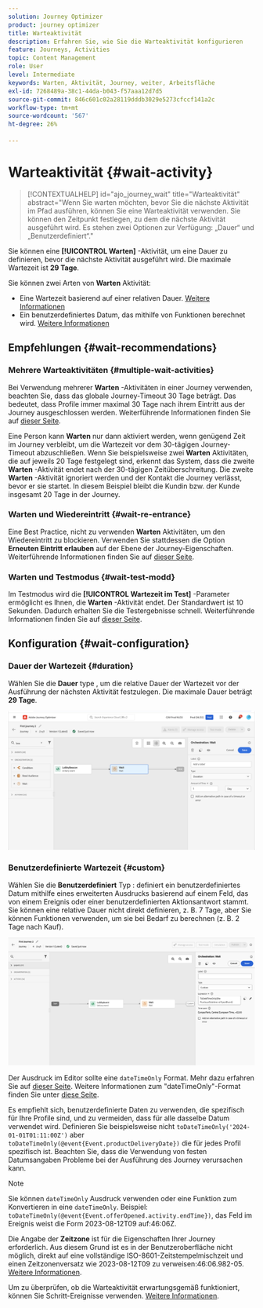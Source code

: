 ```yaml
---
solution: Journey Optimizer
product: journey optimizer
title: Warteaktivität
description: Erfahren Sie, wie Sie die Warteaktivität konfigurieren
feature: Journeys, Activities
topic: Content Management
role: User
level: Intermediate
keywords: Warten, Aktivität, Journey, weiter, Arbeitsfläche
exl-id: 7268489a-38c1-44da-b043-f57aaa12d7d5
source-git-commit: 846c601c02a28119dddb3029e5273cfccf141a2c
workflow-type: tm+mt
source-wordcount: '567'
ht-degree: 26%

---
```


# Warteaktivität {#wait-activity}

>[!CONTEXTUALHELP]
>id="ajo_journey_wait"
>title="Warteaktivität"
>abstract="Wenn Sie warten möchten, bevor Sie die nächste Aktivität im Pfad ausführen, können Sie eine Warteaktivität verwenden. Sie können den Zeitpunkt festlegen, zu dem die nächste Aktivität ausgeführt wird. Es stehen zwei Optionen zur Verfügung: „Dauer“ und „Benutzerdefiniert“."

Sie können eine **[!UICONTROL Warten]** -Aktivität, um eine Dauer zu definieren, bevor die nächste Aktivität ausgeführt wird.  Die maximale Wartezeit ist **29 Tage**.

Sie können zwei Arten von **Warten** Aktivität:

* Eine Wartezeit basierend auf einer relativen Dauer. [Weitere Informationen](#duration)
* Ein benutzerdefiniertes Datum, das mithilfe von Funktionen berechnet wird. [Weitere Informationen](#custom)

<!--
* [Email send time optimization](#email_send_time_optimization)
* [Fixed date](#fixed_date) 
-->

## Empfehlungen {#wait-recommendations}

### Mehrere Warteaktivitäten {#multiple-wait-activities}

Bei Verwendung mehrerer **Warten** -Aktivitäten in einer Journey verwenden, beachten Sie, dass das globale Journey-Timeout 30 Tage beträgt. Das bedeutet, dass Profile immer maximal 30 Tage nach ihrem Eintritt aus der Journey ausgeschlossen werden. Weiterführende Informationen finden Sie auf [dieser Seite](../building-journeys/journey-gs.md#global_timeout).

Eine Person kann **Warten** nur dann aktiviert werden, wenn genügend Zeit im Journey verbleibt, um die Wartezeit vor dem 30-tägigen Journey-Timeout abzuschließen. Wenn Sie beispielsweise zwei **Warten** Aktivitäten, die auf jeweils 20 Tage festgelegt sind, erkennt das System, dass die zweite **Warten** -Aktivität endet nach der 30-tägigen Zeitüberschreitung. Die zweite **Warten** -Aktivität ignoriert werden und der Kontakt die Journey verlässt, bevor er sie startet. In diesem Beispiel bleibt die Kundin bzw. der Kunde insgesamt 20 Tage in der Journey.

### Warten und Wiedereintritt {#wait-re-entrance}

Eine Best Practice, nicht zu verwenden **Warten** Aktivitäten, um den Wiedereintritt zu blockieren. Verwenden Sie stattdessen die Option **Erneuten Eintritt erlauben** auf der Ebene der Journey-Eigenschaften. Weiterführende Informationen finden Sie auf [dieser Seite](../building-journeys/journey-gs.md#entrance).

### Warten und Testmodus {#wait-test-modd}

Im Testmodus wird die **[!UICONTROL Wartezeit im Test]** -Parameter ermöglicht es Ihnen, die **Warten** -Aktivität endet. Der Standardwert ist 10 Sekunden. Dadurch erhalten Sie die Testergebnisse schnell. Weiterführende Informationen finden Sie auf [dieser Seite](../building-journeys/testing-the-journey.md).

## Konfiguration {#wait-configuration}

### Dauer der Wartezeit {#duration}

Wählen Sie die **Dauer** type , um die relative Dauer der Wartezeit vor der Ausführung der nächsten Aktivität festzulegen. Die maximale Dauer beträgt **29 Tage**.

![Definieren der Wartezeit](assets/journey55.png)

<!--
## Fixed date wait{#fixed_date}

Select the date for the execution of the next activity.

![](assets/journey56.png)

-->

### Benutzerdefinierte Wartezeit {#custom}

Wählen Sie die **Benutzerdefiniert** Typ : definiert ein benutzerdefiniertes Datum mithilfe eines erweiterten Ausdrucks basierend auf einem Feld, das von einem Ereignis oder einer benutzerdefinierten Aktionsantwort stammt. Sie können eine relative Dauer nicht direkt definieren, z. B. 7 Tage, aber Sie können Funktionen verwenden, um sie bei Bedarf zu berechnen (z. B. 2 Tage nach Kauf).

![Definieren einer benutzerdefinierten Wartezeit mit einem Ausdruck](assets/journey57.png)

Der Ausdruck im Editor sollte eine `dateTimeOnly` Format. Mehr dazu erfahren Sie auf [dieser Seite](expression/expressionadvanced.md). Weitere Informationen zum &quot;dateTimeOnly&quot;-Format finden Sie unter [diese Seite](expression/data-types.md).

Es empfiehlt sich, benutzerdefinierte Daten zu verwenden, die spezifisch für Ihre Profile sind, und zu vermeiden, dass für alle dasselbe Datum verwendet wird. Definieren Sie beispielsweise nicht `toDateTimeOnly('2024-01-01T01:11:00Z')` aber `toDateTimeOnly(@event{Event.productDeliveryDate})` die für jedes Profil spezifisch ist. Beachten Sie, dass die Verwendung von festen Datumsangaben Probleme bei der Ausführung des Journey verursachen kann.


>[!NOTE]
>
>Sie können `dateTimeOnly` Ausdruck verwenden oder eine Funktion zum Konvertieren in eine `dateTimeOnly`. Beispiel: `toDateTimeOnly(@event{Event.offerOpened.activity.endTime})`, das Feld im Ereignis weist die Form 2023-08-12T09 auf:46:06Z.
>
>Die Angabe der **Zeitzone** ist für die Eigenschaften Ihrer Journey erforderlich. Aus diesem Grund ist es in der Benutzeroberfläche nicht möglich, direkt auf eine vollständige ISO-8601-Zeitstempelmischzeit und einen Zeitzonenversatz wie 2023-08-12T09 zu verweisen:46:06.982-05. [Weitere Informationen](../building-journeys/timezone-management.md).


Um zu überprüfen, ob die Warteaktivität erwartungsgemäß funktioniert, können Sie Schritt-Ereignisse verwenden. [Weitere Informationen](../reports/query-examples.md#common-queries).

<!--## Email send time optimization{#email_send_time_optimization}

This type of wait uses a score calculated in Adobe Experience Platform. The score calculates the propensity to click or open an email in the future based on past behavior. Note that the algorithm calculating the score needs a certain amount of data to work. As a result, when it does not have enough data, the default wait time will apply. At publication time, you'll be notified that the default time applies.

>[!NOTE]
>
>The first event of your journey must have a namespace.
>
>This capability is only available after an **[!UICONTROL Email]** activity. You need to have Adobe Campaign Standard.

1. In the **[!UICONTROL Amount of time]** field, define the number of hours to consider to optimize email sending.
1. In the **[!UICONTROL Optimization type]** field, choose if the optimization should increase clicks or opens.
1. In the **[!UICONTROL Default time]** field, define the default time to wait if the predictive send time score is not available.

    >[!NOTE]
    >
    >Note that the send time score can be unavailable because there is not enough data to perform the calculation. In this case, you will be informed, at publication time, that the default time applies.

![](assets/journey57bis.png)-->
